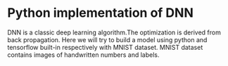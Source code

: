 # Python implementation of DNN

DNN is a classic deep learning algorithm.The optimization is derived from back propagation. Here we will try to build a model using python and tensorflow built-in respectively with MNIST dataset. MNIST dataset contains images of handwritten numbers and labels.
